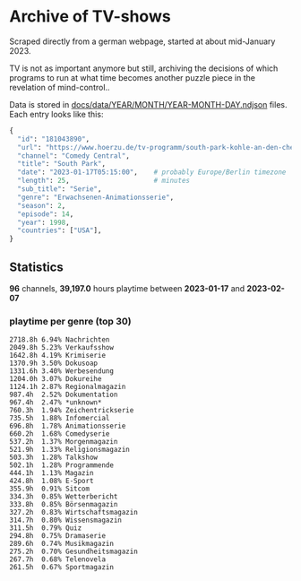 # Archive of TV-shows

Scraped directly from a german webpage, started at about mid-January 2023.

TV is not as important anymore but still, archiving the decisions of which programs to run at what time
becomes another puzzle piece in the revelation of mind-control.. 

Data is stored in [docs/data/YEAR/MONTH/YEAR-MONTH-DAY.ndjson](docs/data/) files. 
Each entry looks like this:

```python
{
  "id": "181043890", 
  "url": "https://www.hoerzu.de/tv-programm/south-park-kohle-an-den-chefkoch/bid_181043890/", 
  "channel": "Comedy Central", 
  "title": "South Park", 
  "date": "2023-01-17T05:15:00",    # probably Europe/Berlin timezone 
  "length": 25,                     # minutes 
  "sub_title": "Serie", 
  "genre": "Erwachsenen-Animationsserie", 
  "season": 2, 
  "episode": 14, 
  "year": 1998, 
  "countries": ["USA"],
}
```

## Statistics

**96** channels, **39,197.0** hours playtime between **2023-01-17** and **2023-02-07**


### playtime per genre (top 30)

    2718.8h 6.94% Nachrichten
    2049.8h 5.23% Verkaufsshow
    1642.8h 4.19% Krimiserie
    1370.9h 3.50% Dokusoap
    1331.6h 3.40% Werbesendung
    1204.0h 3.07% Dokureihe
    1124.1h 2.87% Regionalmagazin
    987.4h  2.52% Dokumentation
    967.4h  2.47% *unknown*
    760.3h  1.94% Zeichentrickserie
    735.5h  1.88% Infomercial
    696.8h  1.78% Animationsserie
    660.2h  1.68% Comedyserie
    537.2h  1.37% Morgenmagazin
    521.9h  1.33% Religionsmagazin
    503.3h  1.28% Talkshow
    502.1h  1.28% Programmende
    444.1h  1.13% Magazin
    424.8h  1.08% E-Sport
    355.9h  0.91% Sitcom
    334.3h  0.85% Wetterbericht
    333.8h  0.85% Börsenmagazin
    327.2h  0.83% Wirtschaftsmagazin
    314.7h  0.80% Wissensmagazin
    311.5h  0.79% Quiz
    294.8h  0.75% Dramaserie
    289.6h  0.74% Musikmagazin
    275.2h  0.70% Gesundheitsmagazin
    267.7h  0.68% Telenovela
    261.5h  0.67% Sportmagazin
